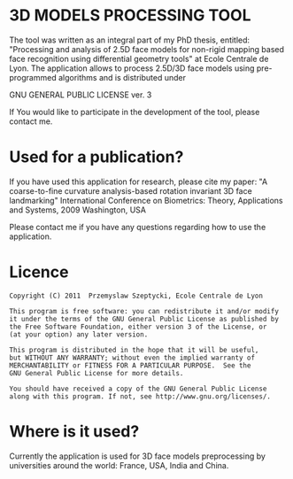 # 3D MODELS PROCESSING TOOL
The tool was written as an integral part of my PhD thesis, entitled: "Processing and analysis of 2.5D face models for non-rigid mapping based face recognition using differential geometry tools" at Ecole Centrale de Lyon. 
The application allows to process 2.5D/3D face models using pre-programmed algorithms and is distributed under 

GNU GENERAL PUBLIC LICENSE ver. 3 

If You would like to participate in the development of the tool, please contact me.

# Used for a publication?
If you have used this application for research, please cite my paper:
     "A coarse-to-fine curvature analysis-based rotation invariant 3D face landmarking"
  International Conference on Biometrics: Theory, Applications and Systems, 2009 Washington, USA

Please contact me if you have any questions regarding how to use the application. 

# Licence
    Copyright (C) 2011  Przemyslaw Szeptycki, Ecole Centrale de Lyon

    This program is free software: you can redistribute it and/or modify
    it under the terms of the GNU General Public License as published by
    the Free Software Foundation, either version 3 of the License, or
    (at your option) any later version.

    This program is distributed in the hope that it will be useful,
    but WITHOUT ANY WARRANTY; without even the implied warranty of
    MERCHANTABILITY or FITNESS FOR A PARTICULAR PURPOSE.  See the
    GNU General Public License for more details.

    You should have received a copy of the GNU General Public License
    along with this program. If not, see http://www.gnu.org/licenses/.


# Where is it used? 
Currently the application is used for 3D face models preprocessing by universities around the world: France, USA, India and China. 
